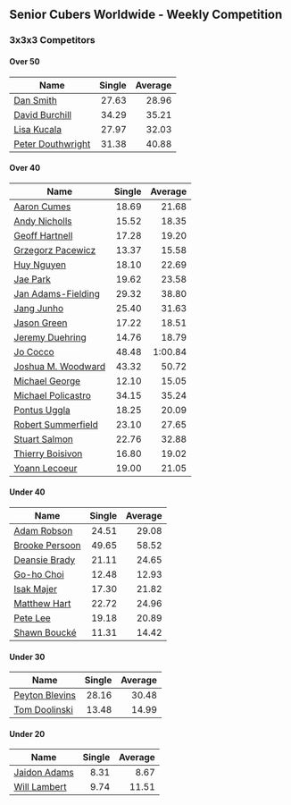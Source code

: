 ## Senior Cubers Worldwide - Weekly Competition
### 3x3x3 Competitors

#### Over 50

| Name | Single | Average |
| -- | --: | --: |
| [Dan Smith](../persons/Dan_Smith.md) |27.63 |28.96 |
| [David Burchill](../persons/David_Burchill.md) |34.29 |35.21 |
| [Lisa Kucala](../persons/Lisa_Kucala.md) |27.97 |32.03 |
| [Peter Douthwright](../persons/Peter_Douthwright.md) |31.38 |40.88 |

#### Over 40

| Name | Single | Average |
| -- | --: | --: |
| [Aaron Cumes](../persons/Aaron_Cumes.md) |18.69 |21.68 |
| [Andy Nicholls](../persons/Andy_Nicholls.md) |15.52 |18.35 |
| [Geoff Hartnell](../persons/Geoff_Hartnell.md) |17.28 |19.20 |
| [Grzegorz Pacewicz](../persons/Grzegorz_Pacewicz.md) |13.37 |15.58 |
| [Huy Nguyen](../persons/Huy_Nguyen.md) |18.10 |22.69 |
| [Jae Park](../persons/Jae_Park.md) |19.62 |23.58 |
| [Jan Adams-Fielding](../persons/Jan_Adams-Fielding.md) |29.32 |38.80 |
| [Jang Junho](../persons/Jang_Junho.md) |25.40 |31.63 |
| [Jason Green](../persons/Jason_Green.md) |17.22 |18.51 |
| [Jeremy Duehring](../persons/Jeremy_Duehring.md) |14.76 |18.79 |
| [Jo Cocco](../persons/Jo_Cocco.md) |48.48 |1:00.84 |
| [Joshua M. Woodward](../persons/Joshua_M._Woodward.md) |43.32 |50.72 |
| [Michael George](../persons/Michael_George.md) |12.10 |15.05 |
| [Michael Policastro](../persons/Michael_Policastro.md) |34.15 |35.24 |
| [Pontus Uggla](../persons/Pontus_Uggla.md) |18.25 |20.09 |
| [Robert Summerfield](../persons/Robert_Summerfield.md) |23.10 |27.65 |
| [Stuart Salmon](../persons/Stuart_Salmon.md) |22.76 |32.88 |
| [Thierry Boisivon](../persons/Thierry_Boisivon.md) |16.80 |19.02 |
| [Yoann Lecoeur](../persons/Yoann_Lecoeur.md) |19.00 |21.05 |

#### Under 40

| Name | Single | Average |
| -- | --: | --: |
| [Adam Robson](../persons/Adam_Robson.md) |24.51 |29.08 |
| [Brooke Persoon](../persons/Brooke_Persoon.md) |49.65 |58.52 |
| [Deansie Brady](../persons/Deansie_Brady.md) |21.11 |24.65 |
| [Go-ho Choi](../persons/Go-ho_Choi.md) |12.48 |12.93 |
| [Isak Majer](../persons/Isak_Majer.md) |17.30 |21.82 |
| [Matthew Hart](../persons/Matthew_Hart.md) |22.72 |24.96 |
| [Pete Lee](../persons/Pete_Lee.md) |19.18 |20.89 |
| [Shawn Boucké](../persons/Shawn_Boucke.md) |11.31 |14.42 |

#### Under 30

| Name | Single | Average |
| -- | --: | --: |
| [Peyton Blevins](../persons/Peyton_Blevins.md) |28.16 |30.48 |
| [Tom Doolinski](../persons/Tom_Doolinski.md) |13.48 |14.99 |

#### Under 20

| Name | Single | Average |
| -- | --: | --: |
| [Jaidon Adams](../persons/Jaidon_Adams.md) |8.31 |8.67 |
| [Will Lambert](../persons/Will_Lambert.md) |9.74 |11.51 |

